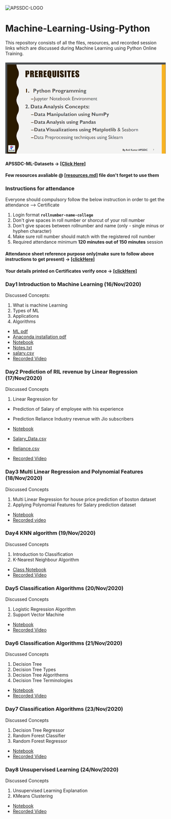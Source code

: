 ![APSSDC-LOGO](https://drive.google.com/uc?export=download&id=15AKQ6_-BixW4K6mL6RPphF5EKXqYF2zj)
# Machine-Learning-Using-Python

This repository consists of all the files, resources, and recorded session links which are discussed during Machine Learning using Python Online Training.


#### ![prerequisite](Prerequisite.png)

#### APSSDC-ML-Datasets → [[Click Here]](https://github.com/AP-State-Skill-Development-Corporation/Datasets)

#### Few resources avaliable @ [[resources.md]](resources.md) file don't forget to use them

### Instructions for attendance

Everyone should compulsory follow the below instruction in order to get the attendance --> Certificate

1. Login format **`rollnumber-name-college`**
2. Don't give spaces in roll number or shorcut of your roll number
3. Don't give spaces between rollnumber and name (only - single minus or hyphen character)
4. Make sure roll number should match with the registered roll number
5. Required attendance minimum **120 minutes out of 150 minutes** session



#### Attendance sheet reference purpose only(make sure to follow above instructions to get present) → [[clickHere]](https://docs.google.com/spreadsheets/d/1xkmgqb9QJbS0yKViK5BH_bc2iPJ_RnNlN9pOL-EJP2U/edit?usp=sharing)

<!-----
	comment
--->

#### Your details printed on Certificates verify once → [[clickHere]](https://docs.google.com/spreadsheets/d/1iQK9NUUHpeiBqMBPn0u_8-P_h9uScNH_fn-hYfPVe6Q/edit?usp=sharing)



### Day1 Introduction to Machine Learning (16/Nov/2020)

Discussed Concepts:
1. What is machine Learning
2. Types of ML
3. Applications
4. Algorithms  

* [ML pdf ](Day-1/MachineLearningwithPython.pdf)
* [Anaconda installation pdf](Day-1/AnacondaInstallation.pdf)
* [Notebook](Day-1/Day1_16Nov2020.ipynb)
* [Notes.txt](Day-1/Notes.txt)
* [salary.csv](Day-1/salary.csv)
* [Recorded Video](https://transcripts.gotomeeting.com/#/s/0a91d815c6e7baae729249af21023d36fbfbda2dc90718afaff0d3e23a5e647b)

### Day2 Prediction of RIL revenue by Linear Regression (17/Nov/2020)

Discussed Concepts
1. Linear Regression for
* Prediction of Salary of employee with his experience
* Prediction Reliance Industry revenue with Jio subscribers

* [Notebook](Day-2/Day2_17Nov2020.ipynb)
* [Salary_Data.csv](https://raw.githubusercontent.com/AP-State-Skill-Development-Corporation/Datasets/master/Regression/Salary_Data.csv)
* [Reliance.csv](https://raw.githubusercontent.com/AP-State-Skill-Development-Corporation/Machine-Learning-Using-Python-EB8/master/Day-2/reliance.csv)
* [Recorded Video](https://transcripts.gotomeeting.com/#/s/bb489a7caaace2ae5f3316d4f149cc6583523a57e23d7d8f8723f3a1a77e6166)


### Day3 Multi Linear Regression and Polynomial Features (18/Nov/2020)

Discussed Concepts
1. Multi Linear Regression for house price prediction of boston dataset
2. Applying Polynomial Features for Salary prediction dataset

* [Notebook](Day-3/Day3_18Nov2020.ipynb)
* [Recorded  video](https://transcripts.gotomeeting.com/#/s/31b6217e5fb0566ac1a783be2be8e05c207364491323cd7e3e1747154bc63a7e)


### Day4 KNN algorithm (19/Nov/2020)

Discussed Concepts
1. Introduction to Classification
2. K-Nearest Neighbour Algorithm

* [Class Notebook](https://github.com/AP-State-Skill-Development-Corporation/Machine-Learning-Using-Python-EB8/blob/master/Day-4(19-11)/19-11-2020.ipynb)
* [Recorded Video](https://transcripts.gotomeeting.com/#/s/819542b6f3768d67e957f1fe14a1d88979c6696e75711369aade8dbe1fdd6393)


### Day5 Classification Algorithms (20/Nov/2020)

Discussed Concepts
1. Logistic Regression Algorithm
2. Support Vector Machine

* [Notebook](Day-5/Day5_20Nov2020.ipynb)
* [Recorded Video](https://transcripts.gotomeeting.com/#/s/e8141da58b1ea3e5a8d1866208cbd2b6ab726d5172928a1e938e49de853bdae4)


### Day6 Classification Algorithms (21/Nov/2020)

Discussed Concepts
1. Decision Tree
2. Decision Tree Types
3. Decision Tree Algorithems
4. Decision Tree Terminologies

* [Notebook](Day6_21Nov2020/Day6_21Nov2020(Decision%20tree).ipynb)
* [Recorded Video](https://transcripts.gotomeeting.com/#/s/0fef39a52b4c0124db485ddb4a8a04427697321c26624f93fcb309b190177212)


### Day7 Classification Algorithms (23/Nov/2020)

Discussed Concepts
1. Decision Tree Regressor
2. Random Forest Classifier
3. Random Forest Regressor

* [Notebook](https://github.com/AP-State-Skill-Development-Corporation/Machine-Learning-Using-Python-EB8/blob/master/Day7_23Nov2020/Day7_23Nov2020(Decision%20Tree%20Regressor%2C%20Random%20Forest).ipynb)
* [Recorded Video](https://transcripts.gotomeeting.com/#/s/6a0be622ad8b1f123e96e9f072f94cdd7fda41a33fe34d138709ac64e8ea2706)

### Day8 Unsupervised Learning (24/Nov/2020)

Discussed Concepts
1. Unsupervised Learning Explanation
2. KMeans Clustering

* [Notebook](https://github.com/AP-State-Skill-Development-Corporation/Machine-Learning-Using-Python-EB8/blob/master/Day8_24Nov2020/24-11-2020%20K-Means.ipynb)
* [Recorded Video](https://transcripts.gotomeeting.com/#/s/d9cb32ac08da9e2426b14e492f0e5b963e5785b4c8328c4eda283d1f69a37a77)


